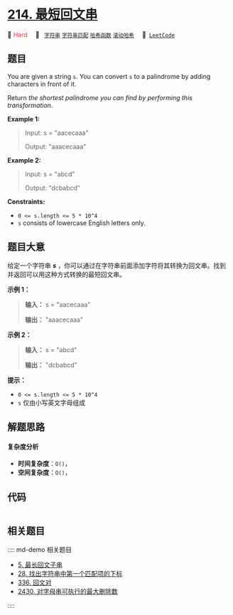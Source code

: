 # [214. 最短回文串](https://leetcode.com/problems/shortest-palindrome)

🔴 <font color=#ff334b>Hard</font>&emsp; 🔖&ensp; [`字符串`](/leetcode/outline/tag/string.md) [`字符串匹配`](/leetcode/outline/tag/string-matching.md) [`哈希函数`](/leetcode/outline/tag/hash-function.md) [`滚动哈希`](/leetcode/outline/tag/rolling-hash.md)&emsp; 🔗&ensp;[`LeetCode`](https://leetcode.com/problems/shortest-palindrome)


## 题目

You are given a string `s`. You can convert `s` to a palindrome by adding
characters in front of it.

Return _the shortest palindrome you can find by performing this
transformation_.



**Example 1:**

> Input: s = "aacecaaa"
> 
> Output: "aaacecaaa"

**Example 2:**

> Input: s = "abcd"
> 
> Output: "dcbabcd"

**Constraints:**

  * `0 <= s.length <= 5 * 10^4`
  * `s` consists of lowercase English letters only.


## 题目大意

给定一个字符串 _**s**_ ，你可以通过在字符串前面添加字符将其转换为回文串。找到并返回可以用这种方式转换的最短回文串。



**示例 1：**

> 
> 
> 
> 
> 
> **输入：** s = "aacecaaa"
> 
> **输出：** "aaacecaaa"
> 
> 

**示例 2：**

> 
> 
> 
> 
> 
> **输入：** s = "abcd"
> 
> **输出：** "dcbabcd"
> 
> 



**提示：**

  * `0 <= s.length <= 5 * 10^4`
  * `s` 仅由小写英文字母组成


## 解题思路

#### 复杂度分析

- **时间复杂度**：`O()`，
- **空间复杂度**：`O()`，

## 代码

```javascript

```

## 相关题目

:::: md-demo 相关题目
- [5. 最长回文子串](./0005.md)
- [28. 找出字符串中第一个匹配项的下标](./0028.md)
- [336. 回文对](https://leetcode.com/problems/palindrome-pairs)
- [2430. 对字母串可执行的最大删除数](https://leetcode.com/problems/maximum-deletions-on-a-string)

::::
